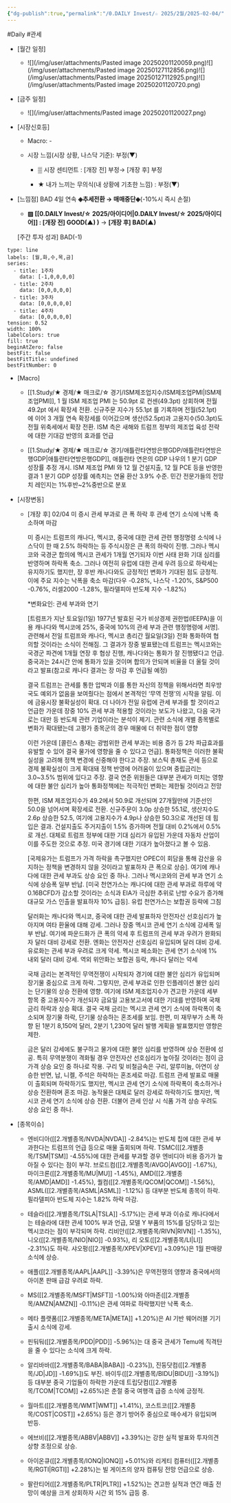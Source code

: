 ```yaml
---
{"dg-publish":true,"permalink":"/0.DAILY Invest/☆ 2025/2월/2025-02-04/","created":"2025-02-06T20:53:36.500+09:00","updated":"2025-06-12T21:21:18.000+09:00"}
---
```


#Daily #관세 


- [월간 일정]
	- ![](/img/user/attachments/Pasted image 20250201120059.png)![](/img/user/attachments/Pasted image 20250127112856.png)![](/img/user/attachments/Pasted image 20250127112925.png)![](/img/user/attachments/Pasted image 20250201120720.png)

- [금주 일정]
	- ![](/img/user/attachments/Pasted image 20250201120027.png)



- [시장신호등]
	- Macro: -
	  
	- 시장 느낌(시장 상황, 나스닥 기준): 부정(▼)
	  
		- ▒ 시장 센티먼트 : [개장 전] 부정→ [개장 후] 부정 
		  
		- ★ 내가 느끼는 무의식(내 상황에 기초한 느낌) : 부정(▼)




- [느낌점] BAD 4일 연속 **◈추세전환 → 매매중단◈**(-10%시 즉시 손절) 

	  
	- **▨ [[0.DAILY Invest/☆ 2025/아이디어\|0.DAILY Invest/☆ 2025/아이디어]] : [개장 전] GOOD(▲) )** → **[개장 후] BAD(▲)**
	   
	[주간 투자 성과] BAD(-1)

```chart
type: line
labels: [월,화,수,목,금]
series:
  - title: 1주차
    data: [-1,0,0,0,0]
  - title: 2주차
    data: [0,0,0,0,0]
  - title: 3주차
    data: [0,0,0,0,0]
  - title: 4주차
    data: [0,0,0,0,0]
tension: 0.52
width: 100%
labelColors: true
fill: true
beginAtZero: false
bestFit: false
bestFitTitle: undefined
bestFitNumber: 0
```




- [Macro]
	- [[1.Study/★ 경제/★ 매크로/☆ 경기/ISM제조업지수/ISM제조업PMI\|ISM제조업PMI]], 1 월 ISM 제조업 PMI 는 50.9pt 로 컨센(49.3pt) 상회하며 전월 49.2pt 에서 확장세 전환. 신규주문 지수가 55.1pt 를 기록하며 전월(52.1pt) 에 이어 3 개월 연속 확장세를 이어갔으며 생산(52.5pt)과 고용지수(50.3pt)도 전월 위축세에서 확장 전환. ISM 측은 새해와 트럼프 정부의 제조업 육성 전략에 대한 기대감 반영의 효과를 언급
	  
	- [[1.Study/★ 경제/★ 매크로/☆ 경기/애틀란타연방은행GDP/애틀란타연방은행GDP\|애틀란타연방은행GDP]], 애틀란타 연은의 GDP 나우의 1 분기 GDP 성장률 추정 개시. ISM 제조업 PMI 와 12 월 건설지출, 12 월 PCE 등을 반영한 결과 1 분기 GDP 성장률 예측치는 연율 환산 3.9% 수준. 민간 전문가들의 전망치 레인지는 1%후반~2%중반으로 분포




- [시장변동]
	- [개장 후] 02/04 미 증시 관세 부과로 큰 폭 하락 후 관세 연기 소식에 낙폭 축소하며 마감
	  
	  미 증시는 트럼프의 캐나다, 멕시코, 중국에 대한 관세 관련 행정명령 소식에 나스닥이 한 때 2.5% 하락하는 등 주식시장은 큰 폭의 하락이 진행. 그러나 멕시코와 국경군 합의에 멕시코 관세가 1개월 연기되자 이번 사태 완화 기대 심리를 반영하며 하락폭 축소. 그러나 여전히 유럽에 대한 관세 우려 등으로 하락세는 유지하기도 했지만, 장 후반 캐나다와도 긍정적인 변화가 기대된 점도 긍정적. 이에 주요 지수는 낙폭을 축소 마감(다우 -0.28%, 나스닥 -1.20%, S&P500 -0.76%, 러셀2000 -1.28%, 필라델피아 반도체 지수 -1.82%)
	  
	  *변화요인: 관세 부과와 연기
	  
	  [트럼프가 지난 토요일(1일) 1977년 발효된 국가 비상경제 권한법(IEEPA)을 이용 캐나다와 멕시코에 25%, 중국에 10%의 관세 부과 관련 행정명령에 서명]. 관련해서 전일 트럼프와 캐나다, 멕시코 총리간 월요일(3일) 전화 통화하여 협의할 것이라는 소식이 전해짐. 그 결과가 장중 발표됐는데 트럼프는 멕시코와는 국경군 파견에 1개월 연장 후 협상 진행, 캐나다와는 통화가 잘 진행됐다고 언급. 중국과는 24시간 안에 통화가 있을 것이며 합의가 안되며 비율을 더 올릴 것이라고 발표(참고로 캐나다 결과는 장 마감 후 언급될 예정)
	  
	  결국 트럼프는 관세를 통한 압박과 이를 통한 자신의 정책을 위해서라면 최우방국도 예외가 없음을 보여줬다는 점에서 본격적인 ‘무역 전쟁’의 시작을 알림. 이에 금융시장 불확실성이 확대. 더 나아가 전일 유럽에 관세 부과를 할 것이라고 언급한 가운데 장중 10% 관세 부과 적용할 것이라는 보도가 나왔고, 다음 국가로는 대만 등 반도체 관련 기업이라는 분석이 제기. 관련 소식에 개별 종목별로 변화가 확대됐는데 고평가 종목군의 경우 매물에 더 취약한 점이 영향
	  
	  이런 가운데 [콜린스 총재는 광범위한 관세 부과는 비용 증가 등 2차 파급효과를 유발할 수 있어 결국 물가에 영향을 줄 수 있다고 언급]. 통화정책은 이러한 불확실성을 고려해 정책 변경에 신중해야 한다고 주장. 보스틱 총재도 관세 등으로 경제 불확실성이 크게 확대돼 정책 반영에 어려움이 있으며 중립금리는 3.0~3.5% 범위에 있다고 주장. 결국 연준 위원들은 대부분 관세가 미치는 영향에 대한 불안 심리가 높아 통화정책에는 적극적인 변화는 제한될 것이라고 전망
	  
	  한편, ISM 제조업지수가 49.2에서 50.9로 개선되며 27개월만에 기준선인 50.0을 넘어서며 확장세로 전환. 신규주문이 3.0p 상승한 55.1로, 생산지수도 2.6p 상승한 52.5, 여기에 고용지수가 4.9p나 상승한 50.3으로 개선된 데 힘입은 결과. 건설지출도 주거지출이 1.5% 증가하며 전월 대비 0.2%에서 0.5%로 개선. 대체로 트럼프 정부에 대한 기대 심리가 유입된 가운데 자동차 산업이 이를 주도한 것으로 추정. 미국 경기에 대한 기대가 높아졌다고 볼 수 있음.
	  
	  [국제유가는 트럼프가 가격 하락을 촉구했지만 OPEC이 회담을 통해 감산을 유지하는 정책을 변경하지 않을 것이라고 발표하자 큰 폭으로 상승]. 여기에 캐나다에 대한 관세 부과도 상승 요인 중 하나. 그러나 멕시코와의 관세 부과 연기 소식에 상승폭 일부 반납. [미국 천연가스는 캐나다에 대한 관세 부과로 하루에 약 0.16BCFD가 감소할 것이라는 소식과 EIA가 극심한 추위로 난방 수요가 증가해 대규모 가스 인출을 발표하자 10% 급등]. 유럽 천연가스는 보합권 등락에 그침
	  
	  달러화는 캐나다와 멕시코, 중국에 대한 관세 발표하자 안전자산 선호심리가 높아지며 여타 환율에 대해 강세. 그러나 장중 멕시코 관세 연기 소식에 강세폭 일부 반납. 여기에 파운드화가 큰 폭의 약세 후 트럼프의 관세 부과 우려가 완화되자 달러 대비 강세로 전환. 엔화는 안전자산 선호심리 유입되며 달러 대비 강세. 유로화는 관세 부과 우려로 크게 약세. 멕시코 페소화는 관세 연기 소식에 1% 내외 달러 대비 강세. 역외 위안화는 보합권 등락, 캐나다 달러는 약세
	  
	  국채 금리는 본격적인 무역전쟁이 시작되자 경기에 대한 불안 심리가 유입되며 장기물 중심으로 크게 하락. 그렇지만, 관세 부과로 인한 인플레이션 불안 심리는 단기물의 상승 전환에 영향. 여기에 ISM 제조업지수가 견고한 가운데 세부 항목 중 고용지수가 개선되자 금요일 고용보고서에 대한 기대를 반영하며 국채 금리 하락과 상승 확대. 결국 국채 금리는 멕시코 관세 연기 소식에 하락폭이 축소되며 장기물 하락, 단기물 상승하는 혼조세를 보임. 한편, 미 재무부가 소폭 하향 된 1분기 8,150억 달러, 2분기 1,230억 달러 발행 게획을 발표했지만 영향은 제한.  
	  
	  금은 달러 강세에도 불구하고 물가에 대한 불안 심리를 반영하며 상승 전환에 성공. 특히 무역분쟁이 격화될 경우 안전자산 선호심리가 높아질 것이라는 점이 금 가격 상승 요인 중 하나로 작용. 구리 및 비철금속은 구리, 알루미늄, 아연이 상승한 반면, 납, 니켈, 주석은 하락하는 혼조세로 마감. 트럼프 관세 발표로 매물이 출회되며 하락하기도 했지만, 멕시코 관세 연기 소식에 하락폭이 축소하거나 상승 전환하며 혼조 마감. 농작물은 대체로 달러 강세로 하락하기도 했지만, 멕시코 관세 연기 소식에 상승 전환. 더불어 관세 인상 시 식품 가격 상승 우려도 상승 요인 중 하나.




- [종목이슈]
	- 엔비디아([[2.개별종목/NVDA\|NVDA]] -2.84%)는 반도체 칩에 대한 관세 부과한다는 트럼프의 언급 등으로 매물 출회되며 하락. TSMC([[2.개별종목/TSM\|TSM]] -4.55%)에 대한 관세를 부과할 경우 엔비디아 비용 증가가 높아질 수 있다는 점이 부각. 브로드컴([[2.개별종목/AVGO\|AVGO]] -1.67%), 마이크론([[2.개별종목/MU\|MU]] -1.45%), AMD([[2.개별종목/AMD\|AMD]] -1.45%), 퀄컴([[2.개별종목/QCOM\|QCOM]] -1.56%), ASML([[2.개별종목/ASML\|ASML]] -1.12%) 등 대부분 반도체 종목이 하락. 필라델피아 반도체 지수는 1.82% 하락 마감.
	  
	- 테슬라([[2.개별종목/TSLA\|TSLA]] -5.17%)는 관세 부과 이슈로 캐나다에서는 테슬라에 대한 관세 100% 부과 언급, 모델 Y 부품의 15%를 담당하고 있는 멕시코라는 점이 부각되며 하락. 리비안([[2.개별종목/RIVN\|RIVN]] -1.35%), 니오([[2.개별종목/NIO\|NIO]] -0.93%), 리 오토([[2.개별종목/LI\|LI]] -2.31%)도 하락. 샤오펑([[2.개별종목/XPEV\|XPEV]] +3.09%)은 1월 판매량 소식에 상승.
	  
	- 애플([[2.개별종목/AAPL\|AAPL]] -3.39%)은 무역전쟁의 영향과 중국에서의 아이폰 판매 급감 우려로 하락. 
	  
	- MS([[2.개별종목/MSFT\|MSFT]] -1.00%)와 아마존([[2.개별종목/AMZN\|AMZN]] -0.11%)은 관세 여파로 하락했지만 낙폭 축소. 
	  
	- 메타 플랫폼([[2.개별종목/META\|META]] +1.20%)은 AI 기반 웨어러블 기기 출시 소식에 강세.
	  
	- 핀둬둬([[2.개별종목/PDD\|PDD]] -5.96%)는 대 중국 관세가 Temu에 직격탄을 줄 수 있다는 소식에 크게 하락. 
	  
	- 알리바바([[2.개별종목/BABA\|BABA]] -0.23%]), 진둥닷컴([[2.개별종목/JD\|JD]] -1.69%])도 부진. 바이두([[2.개별종목/BIDU\|BIDU]] -3.19%]) 등 대부분 중국 기업들이 하락한 가운데 트립닷컴([[2.개별종목/TCOM\|TCOM]] +2.65%)은 춘절 중국 여행객 급증 소식에 긍정적.
	  
	- 월마트([[2.개별종목/WMT\|WMT]] +1.41%), 코스트코([[2.개별종목/COST\|COST]] +2.65%) 등은 경기 방어주 중심으로 매수세가 유입되며 반등. 
	  
	- 에브비([[2.개별종목/ABBV\|ABBV]] +3.39%)는 강한 실적 발표와 투자의견 상향 조정으로 상승.
	  
	- 아이온큐([[2.개별종목/IONQ\|IONQ]] +5.01%)와 리게티 컴퓨터([[2.개별종목/RGTI\|RGTI]] +2.28%)는 빌 게이츠의 양자 컴퓨팅 전망 언급으로 상승. 
	  
	- 팔란티어([[2.개별종목/PLTR\|PLTR]] +1.52%)는 견고한 실적과 연간 매출 전망이 예상을 크게 상회하자 시간 외 15% 급등 중.


